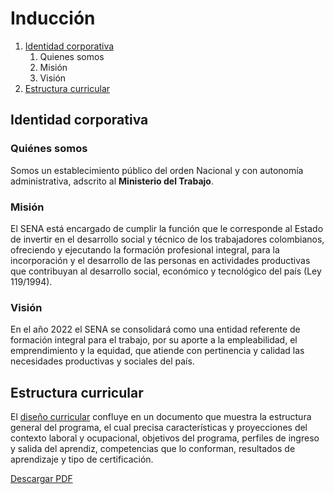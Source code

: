 # Inducción

1. [Identidad corporativa](#identidad-corporativa)
    1. Quienes somos
    2. Misión
    3. Visión
2. [Estructura curricular](#identidad-corporativa)

## Identidad corporativa

### Quiénes somos

Somos un establecimiento público del orden Nacional y con autonomía administrativa, adscrito al **Ministerio del Trabajo**.

### Misión

El SENA está  encargado de cumplir la función que le corresponde al Estado de invertir en el desarrollo social y técnico de los trabajadores colombianos, ofreciendo y ejecutando la formación profesional integral, para la incorporación y el desarrollo de las personas en actividades productivas que contribuyan al desarrollo social, económico y tecnológico del país (Ley 119/1994).​

### Visión

En el año 2022 el SENA se consolidará como una entidad referente de formación integral para el trabajo, por su aporte a la empleabilidad, el emprendimiento y la equidad, que atiende con pertinencia y calidad las necesidades productivas y sociales del país.

## Estructura curricular

El [diseño curricular](http://portal.senasofiaplus.edu.co/index.php/ayudas/procesos-sena/funcionario/planeacion-de-la-formacion/diseno-curricular#:~:text=El%20dise%C3%B1o%20curricular%20confluye%20en,de%20aprendizaje%20y%20tipo%20de) confluye en un documento que muestra la estructura general del programa, el cual precisa características y proyecciones del contexto laboral y ocupacional, objetivos del programa, perfiles de ingreso y salida del aprendiz, competencias que lo conforman, resultados de aprendizaje y tipo de certificación.

[Descargar PDF](pdf/adsi.pdf)
